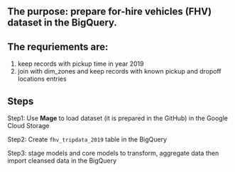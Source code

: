 ## The purpose: prepare **for-hire vehicles (FHV)** dataset in the BigQuery.

## The requriements are:
1. keep records with pickup time in year 2019
2. join with dim_zones and keep records with known pickup and dropoff locations entries

## Steps
Step1: Use **Mage** to load dataset (it is prepared in the GitHub) in the Google Cloud Storage

Step2: Create `fhv_tripdata_2019` table in the BigQuery

Step3: stage models and core models to transform, aggregate data then import cleansed data in the BigQuery 


